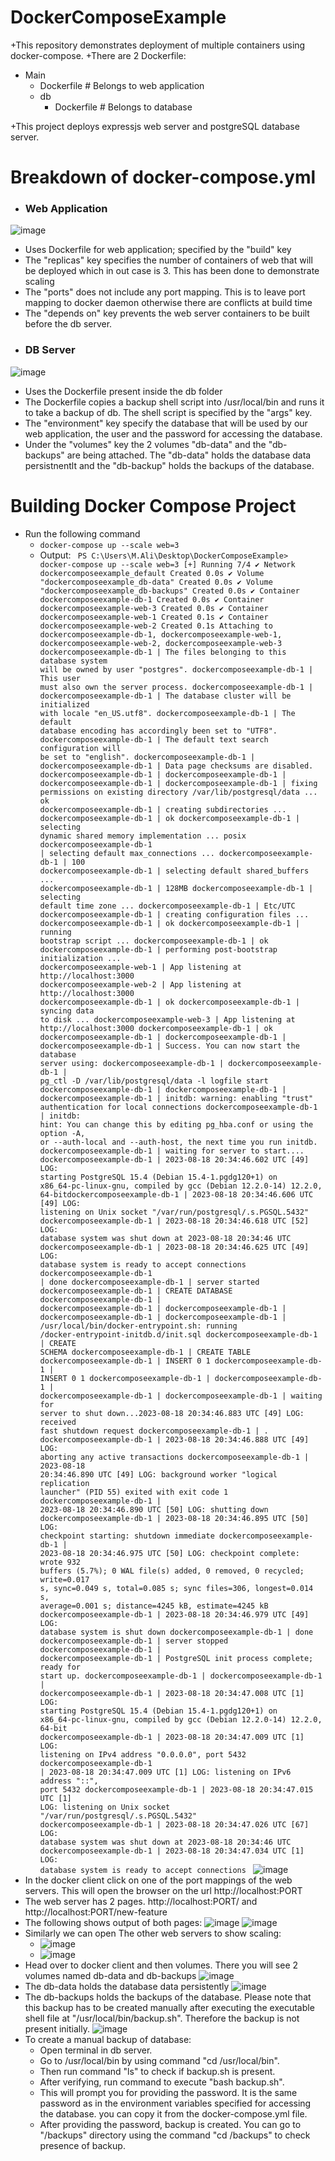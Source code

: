 # DockerComposeExample
+This repository demonstrates deployment of multiple containers using docker-compose.
+There are 2 Dockerfile:
- Main
  - Dockerfile # Belongs to web application
  - db
      - Dockerfile # Belongs to database

+This project deploys expressjs web server and postgreSQL database server.
# Breakdown of docker-compose.yml
+ ### Web Application
![image](https://github.com/MuhammadAli68/DockerComposeExample/assets/57432644/918480fb-aa52-4d33-8ef9-32ca2845af1d)

  - Uses Dockerfile for web application; specified by the "build" key
  - The "replicas" key specifies the number of containers of web that will be deployed which in out case is 3. This has been done to demonstrate scaling
  - The "ports" does not include any port mapping. This is to leave port mapping to docker daemon otherwise there are conflicts at build time
  - The "depends on" key prevents the web server containers to be built before the db server.
+ ### DB Server
![image](https://github.com/MuhammadAli68/DockerComposeExample/assets/57432644/be1c3774-a0a9-47dc-8c20-7748aba5ec9b)

   - Uses the Dockerfile present inside the db folder
   - The Dockerfile copies a backup shell script into /usr/local/bin and runs it to take a backup of db. The shell script is specified by the "args" key.
   - The "environment" key specify the database that will be used by our web application, the user and the password for accessing the database.
   - Under the "volumes" key the 2 volumes "db-data" and the "db-backups" are being attached. The "db-data" holds the database data persistnentlt and the "db-backup" holds the backups of the database.

# Building Docker Compose Project
+ Run the following command
  - <code>docker-compose up --scale web=3</code>
  - Output:
    <code>
    PS C:\Users\M.Ali\Desktop\DockerComposeExample> docker-compose up --scale web=3
[+] Running 7/4
 ✔ Network dockercomposeexample_default      Created                                                                                                                                        0.0s 
 ✔ Volume "dockercomposeexample_db-data"     Created                                                                                                                                        0.0s 
 ✔ Volume "dockercomposeexample_db-backups"  Created                                                                                                                                        0.0s 
 ✔ Container dockercomposeexample-db-1       Created                                                                                                                                        0.0s 
 ✔ Container dockercomposeexample-web-3      Created                                                                                                                                        0.0s 
 ✔ Container dockercomposeexample-web-1      Created                                                                                                                                        0.1s 
 ✔ Container dockercomposeexample-web-2      Created                                                                                                                                        0.1s 
Attaching to dockercomposeexample-db-1, dockercomposeexample-web-1, dockercomposeexample-web-2, dockercomposeexample-web-3
dockercomposeexample-db-1   | The files belonging to this database system will be owned by user "postgres".
dockercomposeexample-db-1   | This user must also own the server process.
dockercomposeexample-db-1   | 
dockercomposeexample-db-1   | The database cluster will be initialized with locale "en_US.utf8".
dockercomposeexample-db-1   | The default database encoding has accordingly been set to "UTF8".
dockercomposeexample-db-1   | The default text search configuration will be set to "english".
dockercomposeexample-db-1   | 
dockercomposeexample-db-1   | Data page checksums are disabled.
dockercomposeexample-db-1   | 
dockercomposeexample-db-1   | 
dockercomposeexample-db-1   | 
dockercomposeexample-db-1   | fixing permissions on existing directory /var/lib/postgresql/data ... ok
dockercomposeexample-db-1   | creating subdirectories ...
dockercomposeexample-db-1   | ok
dockercomposeexample-db-1   | selecting dynamic shared memory implementation ... posix
dockercomposeexample-db-1   | selecting default max_connections ...
dockercomposeexample-db-1   | 100
dockercomposeexample-db-1   | selecting default shared_buffers ...
dockercomposeexample-db-1   | 128MB
dockercomposeexample-db-1   | selecting default time zone ... 
dockercomposeexample-db-1   | Etc/UTC
dockercomposeexample-db-1   | creating configuration files ...
dockercomposeexample-db-1   | ok
dockercomposeexample-db-1   | running bootstrap script ...
dockercomposeexample-db-1   | ok
dockercomposeexample-db-1   | performing post-bootstrap initialization ... 
dockercomposeexample-web-1  | App listening at http://localhost:3000
dockercomposeexample-web-2  | App listening at http://localhost:3000
dockercomposeexample-db-1   | ok
dockercomposeexample-db-1   | syncing data to disk ... 
dockercomposeexample-web-3  | App listening at http://localhost:3000
dockercomposeexample-db-1   | ok
dockercomposeexample-db-1   | 
dockercomposeexample-db-1   | 
dockercomposeexample-db-1   | Success. You can now start the database server using:
dockercomposeexample-db-1   | 
dockercomposeexample-db-1   |     pg_ctl -D /var/lib/postgresql/data -l logfile start
dockercomposeexample-db-1   | 
dockercomposeexample-db-1   | 
dockercomposeexample-db-1   | initdb: warning: enabling "trust" authentication for local connections
dockercomposeexample-db-1   | initdb: hint: You can change this by editing pg_hba.conf or using the option -A, or --auth-local and --auth-host, the next time you run initdb.
dockercomposeexample-db-1   | waiting for server to start....
dockercomposeexample-db-1   | 2023-08-18 20:34:46.602 UTC [49] LOG:  starting PostgreSQL 15.4 (Debian 15.4-1.pgdg120+1) on x86_64-pc-linux-gnu, compiled by gcc (Debian 12.2.0-14) 12.2.0, 64-bitdockercomposeexample-db-1   | 2023-08-18 20:34:46.606 UTC [49] LOG:  listening on Unix socket "/var/run/postgresql/.s.PGSQL.5432"
dockercomposeexample-db-1   | 2023-08-18 20:34:46.618 UTC [52] LOG:  database system was shut down at 2023-08-18 20:34:46 UTC
dockercomposeexample-db-1   | 2023-08-18 20:34:46.625 UTC [49] LOG:  database system is ready to accept connections
dockercomposeexample-db-1   |  done
dockercomposeexample-db-1   | server started
dockercomposeexample-db-1   | CREATE DATABASE
dockercomposeexample-db-1   | 
dockercomposeexample-db-1   | 
dockercomposeexample-db-1   | 
dockercomposeexample-db-1   | 
dockercomposeexample-db-1   | /usr/local/bin/docker-entrypoint.sh: running /docker-entrypoint-initdb.d/init.sql
dockercomposeexample-db-1   | CREATE SCHEMA
dockercomposeexample-db-1   | CREATE TABLE
dockercomposeexample-db-1   | INSERT 0 1
dockercomposeexample-db-1   | INSERT 0 1
dockercomposeexample-db-1   | 
dockercomposeexample-db-1   | 
dockercomposeexample-db-1   | 
dockercomposeexample-db-1   | waiting for server to shut down...2023-08-18 20:34:46.883 UTC [49] LOG:  received fast shutdown request
dockercomposeexample-db-1   | .
dockercomposeexample-db-1   | 2023-08-18 20:34:46.888 UTC [49] LOG:  aborting any active transactions
dockercomposeexample-db-1   | 2023-08-18 20:34:46.890 UTC [49] LOG:  background worker "logical replication launcher" (PID 55) exited with exit code 1
dockercomposeexample-db-1   | 2023-08-18 20:34:46.890 UTC [50] LOG:  shutting down
dockercomposeexample-db-1   | 2023-08-18 20:34:46.895 UTC [50] LOG:  checkpoint starting: shutdown immediate
dockercomposeexample-db-1   | 2023-08-18 20:34:46.975 UTC [50] LOG:  checkpoint complete: wrote 932 buffers (5.7%); 0 WAL file(s) added, 0 removed, 0 recycled; write=0.017 s, sync=0.049 s, total=0.085 s; sync files=306, longest=0.014 s, average=0.001 s; distance=4245 kB, estimate=4245 kB
dockercomposeexample-db-1   | 2023-08-18 20:34:46.979 UTC [49] LOG:  database system is shut down
dockercomposeexample-db-1   |  done
dockercomposeexample-db-1   | server stopped
dockercomposeexample-db-1   | 
dockercomposeexample-db-1   | PostgreSQL init process complete; ready for start up.
dockercomposeexample-db-1   | 
dockercomposeexample-db-1   | 
dockercomposeexample-db-1   | 2023-08-18 20:34:47.008 UTC [1] LOG:  starting PostgreSQL 15.4 (Debian 15.4-1.pgdg120+1) on x86_64-pc-linux-gnu, compiled by gcc (Debian 12.2.0-14) 12.2.0, 64-bit
dockercomposeexample-db-1   | 2023-08-18 20:34:47.009 UTC [1] LOG:  listening on IPv4 address "0.0.0.0", port 5432
dockercomposeexample-db-1   | 2023-08-18 20:34:47.009 UTC [1] LOG:  listening on IPv6 address "::", port 5432
dockercomposeexample-db-1   | 2023-08-18 20:34:47.015 UTC [1] LOG:  listening on Unix socket "/var/run/postgresql/.s.PGSQL.5432"
dockercomposeexample-db-1   | 2023-08-18 20:34:47.026 UTC [67] LOG:  database system was shut down at 2023-08-18 20:34:46 UTC
dockercomposeexample-db-1   | 2023-08-18 20:34:47.034 UTC [1] LOG:  database system is ready to accept connections
    </code>
![image](https://github.com/MuhammadAli68/DockerComposeExample/assets/57432644/d8e1e238-e6be-4922-ab5f-11a9f35a0f55)
+ In the docker client click on one of the port mappings of the web servers. This will open the browser on the url http://localhost:PORT
+ The web server has 2 pages. http://localhost:PORT/ and http://localhost:PORT/new-feature
+ The following shows output of both pages:
  ![image](https://github.com/MuhammadAli68/DockerComposeExample/assets/57432644/5c1e6805-15b5-4f18-8a57-65ced815a4e2)
  ![image](https://github.com/MuhammadAli68/DockerComposeExample/assets/57432644/a76710ed-b052-415c-981b-287603afc647)
+ Similarly we can open The other web servers to show scaling:
  - ![image](https://github.com/MuhammadAli68/DockerComposeExample/assets/57432644/18c948a6-2894-4d22-b6e9-372c019043d1)
  - ![image](https://github.com/MuhammadAli68/DockerComposeExample/assets/57432644/22f408ad-5840-4c59-9c44-b2e97eef9353)
+ Head over to docker client and then volumes. There you will see 2 volumes named db-data and db-backups
  ![image](https://github.com/MuhammadAli68/DockerComposeExample/assets/57432644/4b49df59-1cfc-46b5-b6c9-555a6938d421)
+ The db-data holds the database data persistently
  ![image](https://github.com/MuhammadAli68/DockerComposeExample/assets/57432644/6e02bafb-7404-49fb-89ed-2de28bdc2e1b)
+ The db-backups holds the backups of the database. Please note that this backup has to be created manually after executing the executable shell file at "/usr/local/bin/backup.sh". Therefore the backup is not present initially.
  ![image](https://github.com/MuhammadAli68/DockerComposeExample/assets/57432644/5eb1fa2d-6489-480e-9a68-ab4afc5bc6e6)
+ To create a manual backup of database:
  - Open terminal in db server.
  - Go to /usr/local/bin by using command "cd /usr/local/bin".
  - Then run command "ls" to check if backup.sh is present.
  - After verifying, run command to execute "bash backup.sh".
  - This will prompt you for providing the password. It is the same password as in the environment variables specified for accessing the database. you can copy it from the docker-compose.yml file.
  - After providing the password, backup is created. You can go to "/backups" directory using the command "cd /backups" to check presence of backup.

